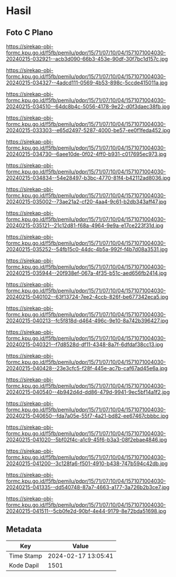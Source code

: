 # Hasil

## Foto C Plano

https://sirekap-obj-formc.kpu.go.id/f5fb/pemilu/pdpr/15/71/07/10/04/1571071004030-20240215-032921--acb3d090-66b3-453e-90df-30f7bc1d157c.jpg

https://sirekap-obj-formc.kpu.go.id/f5fb/pemilu/pdpr/15/71/07/10/04/1571071004030-20240215-034327--4adcd111-0569-4b53-898c-5ccde415011a.jpg

https://sirekap-obj-formc.kpu.go.id/f5fb/pemilu/pdpr/15/71/07/10/04/1571071004030-20240215-034510--64dc8b4c-5056-4178-9e22-d0f3daec38fb.jpg

https://sirekap-obj-formc.kpu.go.id/f5fb/pemilu/pdpr/15/71/07/10/04/1571071004030-20240215-033303--e65d2497-5287-4000-be57-ee0f1feda452.jpg

https://sirekap-obj-formc.kpu.go.id/f5fb/pemilu/pdpr/15/71/07/10/04/1571071004030-20240215-034730--6aee10de-0f02-4ff0-b931-c017695ec973.jpg

https://sirekap-obj-formc.kpu.go.id/f5fb/pemilu/pdpr/15/71/07/10/04/1571071004030-20240215-034834--54e28497-b3bc-4770-81f4-b42112ad8036.jpg

https://sirekap-obj-formc.kpu.go.id/f5fb/pemilu/pdpr/15/71/07/10/04/1571071004030-20240215-035002--73ae21a2-cf20-4aa4-9c61-b2db343aff47.jpg

https://sirekap-obj-formc.kpu.go.id/f5fb/pemilu/pdpr/15/71/07/10/04/1571071004030-20240215-035121--21c12d81-f68a-4964-9e9a-e17ce223f31d.jpg

https://sirekap-obj-formc.kpu.go.id/f5fb/pemilu/pdpr/15/71/07/10/04/1571071004030-20240215-035252--54fb15c0-44dc-4b5a-992f-f4b7d08a3531.jpg

https://sirekap-obj-formc.kpu.go.id/f5fb/pemilu/pdpr/15/71/07/10/04/1571071004030-20240215-035944--20f938ef-067a-4f35-b51c-aed656fb2414.jpg

https://sirekap-obj-formc.kpu.go.id/f5fb/pemilu/pdpr/15/71/07/10/04/1571071004030-20240215-040102--63f13724-7ee2-4ccb-826f-be677342eca5.jpg

https://sirekap-obj-formc.kpu.go.id/f5fb/pemilu/pdpr/15/71/07/10/04/1571071004030-20240215-040213--fc5f818d-d464-496c-9e10-8a742b396427.jpg

https://sirekap-obj-formc.kpu.go.id/f5fb/pemilu/pdpr/15/71/07/10/04/1571071004030-20240215-040321--f7d8528d-df11-4348-8a7f-6dfdaf38cc13.jpg

https://sirekap-obj-formc.kpu.go.id/f5fb/pemilu/pdpr/15/71/07/10/04/1571071004030-20240215-040428--23e3cfc5-f28f-445e-ac7b-caf67ad45e6a.jpg

https://sirekap-obj-formc.kpu.go.id/f5fb/pemilu/pdpr/15/71/07/10/04/1571071004030-20240215-040540--4b942d4d-dd86-479d-9941-9ec5bf14a1f2.jpg

https://sirekap-obj-formc.kpu.go.id/f5fb/pemilu/pdpr/15/71/07/10/04/1571071004030-20240215-040650--fda7a05e-55f7-4a21-bd82-ee67467cbbbc.jpg

https://sirekap-obj-formc.kpu.go.id/f5fb/pemilu/pdpr/15/71/07/10/04/1571071004030-20240215-041020--5bf02f4c-a1c9-45f6-b3a3-08f2ebae4846.jpg

https://sirekap-obj-formc.kpu.go.id/f5fb/pemilu/pdpr/15/71/07/10/04/1571071004030-20240215-041200--3c128fa6-f501-4910-b438-747b594c42db.jpg

https://sirekap-obj-formc.kpu.go.id/f5fb/pemilu/pdpr/15/71/07/10/04/1571071004030-20240215-041335--dd540748-87a7-4663-a177-3a726b2b3ce7.jpg

https://sirekap-obj-formc.kpu.go.id/f5fb/pemilu/pdpr/15/71/07/10/04/1571071004030-20240215-041511--5cb0fe2d-90bf-4e44-9179-8e72bda51698.jpg


## Metadata

| Key        | Value               |
| ---------- | ------------------- |
| Time Stamp | 2024-02-17 13:05:41 |
| Kode Dapil | 1501                |



